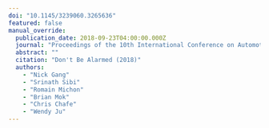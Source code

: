 ```yaml
---
doi: "10.1145/3239060.3265636"
featured: false
manual_override:
  publication_date: 2018-09-23T04:00:00.000Z
  journal: "Proceedings of the 10th International Conference on Automotive User Interfaces and Interactive Vehicular Applications"
  abstract: ""
  citation: "Don't Be Alarmed (2018)"
  authors:
    - "Nick Gang"
    - "Srinath Sibi"
    - "Romain Michon"
    - "Brian Mok"
    - "Chris Chafe"
    - "Wendy Ju"
---
```


<!-- You can add additional content about this publication here if needed -->
